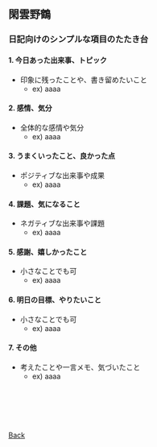 ## 閑雲野鶴

### 日記向けのシンプルな項目のたたき台

#### 1. 今日あった出来事、トピック
- 印象に残ったことや、書き留めたいこと
  - ex) aaaa

#### 2. 感情、気分
- 全体的な感情や気分
  - ex) aaaa

#### 3. うまくいったこと、良かった点
- ポジティブな出来事や成果
  - ex) aaaa

#### 4. 課題、気になること
- ネガティブな出来事や課題
  - ex) aaaa

#### 5. 感謝、嬉しかったこと
- 小さなことでも可
  - ex) aaaa

#### 6. 明日の目標、やりたいこと
- 小さなことでも可
  - ex) aaaa

#### 7. その他
- 考えたことや一言メモ、気づいたこと
  - ex) aaaa

<p style="margin-top: 100px;"></p>

[Back](./../../)
